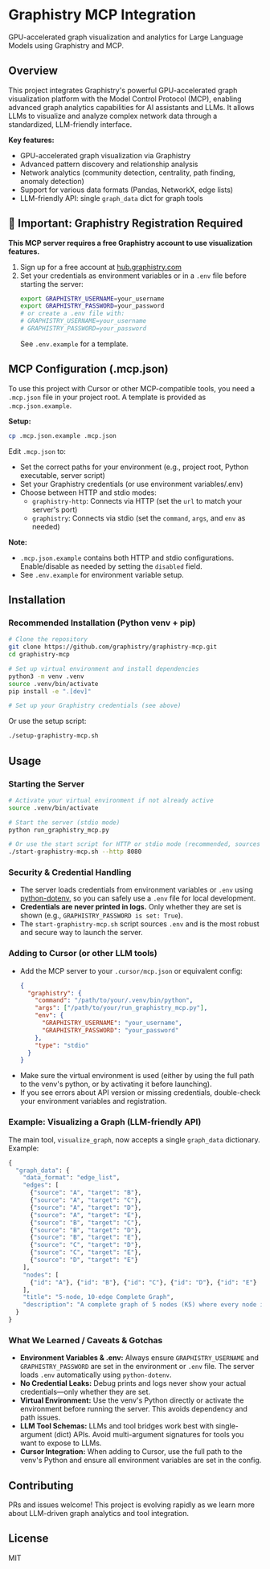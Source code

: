 # Graphistry MCP Integration

GPU-accelerated graph visualization and analytics for Large Language Models using Graphistry and MCP.

## Overview

This project integrates Graphistry's powerful GPU-accelerated graph visualization platform with the Model Control Protocol (MCP), enabling advanced graph analytics capabilities for AI assistants and LLMs. It allows LLMs to visualize and analyze complex network data through a standardized, LLM-friendly interface.

**Key features:**
- GPU-accelerated graph visualization via Graphistry
- Advanced pattern discovery and relationship analysis
- Network analytics (community detection, centrality, path finding, anomaly detection)
- Support for various data formats (Pandas, NetworkX, edge lists)
- LLM-friendly API: single `graph_data` dict for graph tools

## 🚨 Important: Graphistry Registration Required

**This MCP server requires a free Graphistry account to use visualization features.**

1. Sign up for a free account at [hub.graphistry.com](https://hub.graphistry.com)
2. Set your credentials as environment variables or in a `.env` file before starting the server:
   ```bash
   export GRAPHISTRY_USERNAME=your_username
   export GRAPHISTRY_PASSWORD=your_password
   # or create a .env file with:
   # GRAPHISTRY_USERNAME=your_username
   # GRAPHISTRY_PASSWORD=your_password
   ```
   See `.env.example` for a template.

## MCP Configuration (.mcp.json)

To use this project with Cursor or other MCP-compatible tools, you need a `.mcp.json` file in your project root. A template is provided as `.mcp.json.example`.

**Setup:**

```bash
cp .mcp.json.example .mcp.json
```

Edit `.mcp.json` to:
- Set the correct paths for your environment (e.g., project root, Python executable, server script)
- Set your Graphistry credentials (or use environment variables/.env)
- Choose between HTTP and stdio modes:
  - `graphistry-http`: Connects via HTTP (set the `url` to match your server's port)
  - `graphistry`: Connects via stdio (set the `command`, `args`, and `env` as needed)

**Note:**
- `.mcp.json.example` contains both HTTP and stdio configurations. Enable/disable as needed by setting the `disabled` field.
- See `.env.example` for environment variable setup.

## Installation

### Recommended Installation (Python venv + pip)

```bash
# Clone the repository
git clone https://github.com/graphistry/graphistry-mcp.git
cd graphistry-mcp

# Set up virtual environment and install dependencies
python3 -m venv .venv
source .venv/bin/activate
pip install -e ".[dev]"

# Set up your Graphistry credentials (see above)
```

Or use the setup script:

```bash
./setup-graphistry-mcp.sh
```

## Usage

### Starting the Server

```bash
# Activate your virtual environment if not already active
source .venv/bin/activate

# Start the server (stdio mode)
python run_graphistry_mcp.py

# Or use the start script for HTTP or stdio mode (recommended, sources .env securely)
./start-graphistry-mcp.sh --http 8080
```

### Security & Credential Handling

- The server loads credentials from environment variables or `.env` using [python-dotenv](https://pypi.org/project/python-dotenv/), so you can safely use a `.env` file for local development.
- **Credentials are never printed in logs.** Only whether they are set is shown (e.g., `GRAPHISTRY_PASSWORD is set: True`).
- The `start-graphistry-mcp.sh` script sources `.env` and is the most robust and secure way to launch the server.

### Adding to Cursor (or other LLM tools)

- Add the MCP server to your `.cursor/mcp.json` or equivalent config:
  ```json
  {
    "graphistry": {
      "command": "/path/to/your/.venv/bin/python",
      "args": ["/path/to/your/run_graphistry_mcp.py"],
      "env": {
        "GRAPHISTRY_USERNAME": "your_username",
        "GRAPHISTRY_PASSWORD": "your_password"
      },
      "type": "stdio"
    }
  }
  ```
- Make sure the virtual environment is used (either by using the full path to the venv's python, or by activating it before launching).
- If you see errors about API version or missing credentials, double-check your environment variables and registration.

### Example: Visualizing a Graph (LLM-friendly API)

The main tool, `visualize_graph`, now accepts a single `graph_data` dictionary. Example:

```python
{
  "graph_data": {
    "data_format": "edge_list",
    "edges": [
      {"source": "A", "target": "B"},
      {"source": "A", "target": "C"},
      {"source": "A", "target": "D"},
      {"source": "A", "target": "E"},
      {"source": "B", "target": "C"},
      {"source": "B", "target": "D"},
      {"source": "B", "target": "E"},
      {"source": "C", "target": "D"},
      {"source": "C", "target": "E"},
      {"source": "D", "target": "E"}
    ],
    "nodes": [
      {"id": "A"}, {"id": "B"}, {"id": "C"}, {"id": "D"}, {"id": "E"}
    ],
    "title": "5-node, 10-edge Complete Graph",
    "description": "A complete graph of 5 nodes (K5) where every node is connected to every other node."
  }
}
```

### What We Learned / Caveats & Gotchas

- **Environment Variables & .env:** Always ensure `GRAPHISTRY_USERNAME` and `GRAPHISTRY_PASSWORD` are set in the environment or `.env` file. The server loads `.env` automatically using `python-dotenv`.
- **No Credential Leaks:** Debug prints and logs never show your actual credentials—only whether they are set.
- **Virtual Environment:** Use the venv's Python directly or activate the environment before running the server. This avoids dependency and path issues.
- **LLM Tool Schemas:** LLMs and tool bridges work best with single-argument (dict) APIs. Avoid multi-argument signatures for tools you want to expose to LLMs.
- **Cursor Integration:** When adding to Cursor, use the full path to the venv's Python and ensure all environment variables are set in the config.

## Contributing

PRs and issues welcome! This project is evolving rapidly as we learn more about LLM-driven graph analytics and tool integration.

## License

MIT